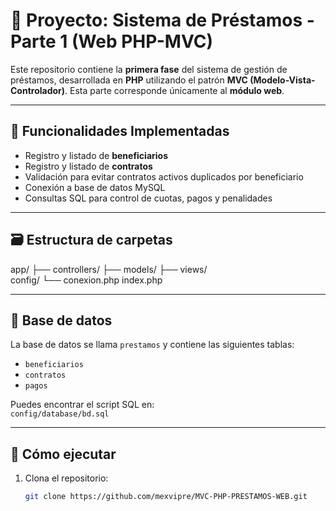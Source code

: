 # 📄 Proyecto: Sistema de Préstamos - Parte 1 (Web PHP-MVC)

Este repositorio contiene la **primera fase** del sistema de gestión de préstamos, desarrollada en **PHP** utilizando el patrón **MVC (Modelo-Vista-Controlador)**. Esta parte corresponde únicamente al **módulo web**.

---

## 🧩 Funcionalidades Implementadas

- Registro y listado de **beneficiarios**
- Registro y listado de **contratos**
- Validación para evitar contratos activos duplicados por beneficiario
- Conexión a base de datos MySQL
- Consultas SQL para control de cuotas, pagos y penalidades

---

## 🗃️ Estructura de carpetas

app/
├── controllers/
├── models/
├── views/      
config/
   └── conexion.php
index.php   

---

## 💾 Base de datos

La base de datos se llama `prestamos` y contiene las siguientes tablas:

- `beneficiarios`
- `contratos`
- `pagos`

Puedes encontrar el script SQL en:  
`config/database/bd.sql`

---

## 🚀 Cómo ejecutar

1. Clona el repositorio:
   ```bash
   git clone https://github.com/mexvipre/MVC-PHP-PRESTAMOS-WEB.git
